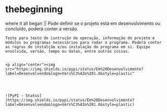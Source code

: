 # thebeginning
where it all began || Pode definir se o projeto está em desenvolvimento ou concluído, poderá conter a versão.


```
Teste para texto de isntrução de operação, informação do projeto e módulos ou programas necessários para rodar o programa. Poderá conter as regras de instalção e/ou instalação do programa em si. Equipe envolvida, versão, tempo ou datas, entre outras coisas.


<p align="center"><img src="https://img.shields.io/pypi/status/Em%20Desenvolvimento?label=Desenvolvendo&logo=Vers%C3%A3o%201.0&style=plastic"




![PyPI - Status](https://img.shields.io/pypi/status/Em%20Desenvolvimento?label=Desenvolvendo&logo=Vers%C3%A3o%201.0&style=plastic)
